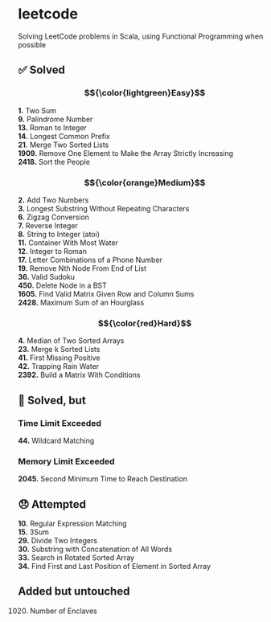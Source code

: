 # leetcode

Solving LeetCode problems in Scala, using Functional Programming when possible

## ✅ Solved

### $${\color{lightgreen}Easy}$$
**1.** Two Sum\
**9.** Palindrome Number\
**13.** Roman to Integer\
**14.** Longest Common Prefix\
**21.** Merge Two Sorted Lists\
**1909.** Remove One Element to Make the Array Strictly Increasing\
**2418.** Sort the People

### $${\color{orange}Medium}$$

**2.** Add Two Numbers\
**3.** Longest Substring Without Repeating Characters\
**6.** Zigzag Conversion\
**7.** Reverse Integer\
**8.** String to Integer (atoi)\
**11.** Container With Most Water\
**12.** Integer to Roman\
**17.** Letter Combinations of a Phone Number\
**19.** Remove Nth Node From End of List\
**36.** Valid Sudoku\
**450.** Delete Node in a BST\
**1605.** Find Valid Matrix Given Row and Column Sums\
**2428.** Maximum Sum of an Hourglass
 


### $${\color{red}Hard}$$

**4.** Median of Two Sorted Arrays\
**23.** Merge k Sorted Lists\
**41.** First Missing Positive\
**42.** Trapping Rain Water\
**2392.** Build a Matrix With Conditions


## 🚧 Solved, but

### Time Limit Exceeded
**44.** Wildcard Matching

### Memory Limit Exceeded
**2045.** Second Minimum Time to Reach Destination

## 😞 Attempted
**10.** Regular Expression Matching\
**15.** 3Sum\
**29.** Divide Two Integers\
**30.** Substring with Concatenation of All Words\
**33.** Search in Rotated Sorted Array\
**34.** Find First and Last Position of Element in Sorted Array

## Added but untouched
1020. Number of Enclaves

